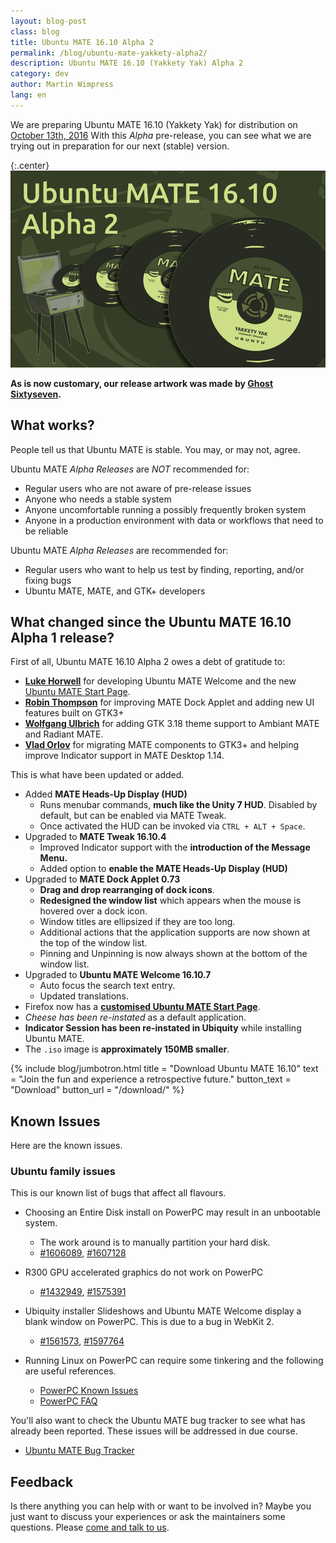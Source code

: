 ```yaml
---
layout: blog-post
class: blog
title: Ubuntu MATE 16.10 Alpha 2
permalink: /blog/ubuntu-mate-yakkety-alpha2/
description: Ubuntu MATE 16.10 (Yakkety Yak) Alpha 2
category: dev
author: Martin Wimpress
lang: en
---
```


We are preparing Ubuntu MATE 16.10 (Yakkety Yak) for distribution on
[October 13th, 2016](https://wiki.ubuntu.com/YakketyYak/ReleaseSchedule)
With this *Alpha* pre-release, you can see what we are trying out in
preparation for our next (stable) version.

{:.center}
![Ubuntu MATE 16.10 Alpha 2](/images/blog/ubuntu-mate-1610-alpha2.png)

**As is now customary, our release artwork was made by [Ghost Sixtyseven](https://www.youtube.com/channel/UCglkWuyZDppWD2BVsyI4r3A).**

## What works?

People tell us that Ubuntu MATE is stable. You may, or may not, agree.

Ubuntu MATE *Alpha Releases* are *NOT* recommended for:

  * Regular users who are not aware of pre-release issues
  * Anyone who needs a stable system
  * Anyone uncomfortable running a possibly frequently broken system
  * Anyone in a production environment with data or workflows that need to be reliable

Ubuntu MATE *Alpha Releases* are recommended for:

  * Regular users who want to help us test by finding, reporting, and/or fixing bugs
  * Ubuntu MATE, MATE, and GTK+ developers

## What changed since the Ubuntu MATE 16.10 Alpha 1 release?

First of all, Ubuntu MATE 16.10 Alpha 2 owes a debt of gratitude to:

  * **[Luke Horwell](https://ubuntu-mate.community/users/lah7/)** for developing Ubuntu MATE Welcome and the new [Ubuntu MATE Start Page](https://start.ubuntu-mate.org).
  * **[Robin Thompson](https://github.com/robint99)** for improving MATE Dock Applet and adding new UI features built on GTK3+
  * **[Wolfgang Ulbrich](https://github.com/raveit65)** for adding GTK 3.18 theme support to Ambiant MATE and Radiant MATE.
  * **[Vlad Orlov](https://github.com/monsta)** for migrating MATE components to GTK3+ and helping improve Indicator support in MATE Desktop 1.14.

This is what have been updated or added.

  * Added **MATE Heads-Up Display (HUD)**
    * Runs menubar commands, **much like the Unity 7 HUD**. Disabled by default, but can be enabled via MATE Tweak.
    * Once activated the HUD can be invoked via `CTRL + ALT + Space`.
  * Upgraded to **MATE Tweak 16.10.4**
    * Improved Indicator support with the **introduction of the Message Menu.**
    * Added option to **enable the MATE Heads-Up Display (HUD)**
  * Upgraded to **MATE Dock Applet 0.73**
    * **Drag and drop rearranging of dock icons**.
    * **Redesigned the window list** which appears when the mouse is hovered over a dock icon.
    * Window titles are ellipsized if they are too long.
    * Additional actions that the application supports are now shown at the top of the window list.
    * Pinning and Unpinning is now always shown at the bottom of the window list.
  * Upgraded to **Ubuntu MATE Welcome 16.10.7**
    * Auto focus the search text entry.
    * Updated translations.
  * Firefox now has a **[customised Ubuntu MATE Start Page](https://start.ubuntu-mate.org)**.
  * *Cheese has been re-instated* as a default application.
  * **Indicator Session has been re-instated in Ubiquity** while installing Ubuntu MATE.
  * The `.iso` image is **approximately 150MB smaller**.

{% include blog/jumbotron.html
    title = "Download Ubuntu MATE 16.10"
    text = "Join the fun and experience a retrospective future."
    button_text = "Download"
    button_url = "/download/"
%}

## Known Issues

Here are the known issues.

### Ubuntu family issues

This is our known list of bugs that affect all flavours.

  * Choosing an Entire Disk install on PowerPC may result in an unbootable system.
    * The work around is to manually partition your hard disk.
    * [#1606089](https://bugs.launchpad.net/bugs/1606089),
    [#1607128](https://bugs.launchpad.net/bugs/1607128)

  * R300 GPU accelerated graphics do not work on PowerPC
    * [#1432949](https://bugs.launchpad.net/bugs/1432949),
    [#1575391](https://bugs.launchpad.net/bugs/1575391)

  * Ubiquity installer Slideshows and Ubuntu MATE Welcome display a blank window on PowerPC. This is due to a bug in WebKit 2.
    * [#1561573](https://bugs.launchpad.net/bugs/1561573),
    [#1597764](https://bugs.launchpad.net/bugs/1597764)

  * Running Linux on PowerPC can require some tinkering and the following are useful references.
    * [PowerPC Known Issues](https://wiki.ubuntu.com/PowerPCKnownIssues)
    * [PowerPC FAQ](https://wiki.ubuntu.com/PowerPCFAQ)

You'll also want to check the Ubuntu MATE bug tracker to see what has already
been reported. These issues will be addressed in due course.

  * [Ubuntu MATE Bug Tracker](https://bugs.launchpad.net/ubuntu-mate)

## Feedback

Is there anything you can help with or want to be involved in? Maybe you just
want to discuss your experiences or ask the maintainers some questions. Please
[come and talk to us](https://ubuntu-mate.community/).
